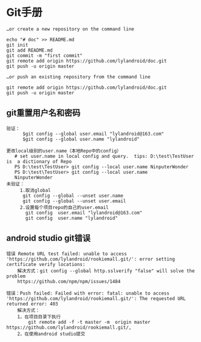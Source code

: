 Git手册
======

    …or create a new repository on the command line

    echo "# doc" >> README.md
    git init
    git add README.md
    git commit -m "first commit"
    git remote add origin https://github.com/lylandroid/doc.git
    git push -u origin master

    …or push an existing repository from the command line

    git remote add origin https://github.com/lylandroid/doc.git
    git push -u origin master

git重置用户名和密码
-----------------
    验证：
          $git config --global user.email "lylandroid@163.com"
          $git config --global user.name "lylandroid"

    更改local级别的user.name（本地Repo中的config）
       # set user.name in local config and query.  tips: D:\test\TestUser is  a dictionary of Repo
       PS D:\test\TestUser> git config --local user.name NinputerWonder
       PS D:\test\TestUser> git config --local user.name
       NinputerWonder
    未验证：
         1.取消global
          git config --global --unset user.name
          git config --global --unset user.email
         2.设置每个项目repo的自己的user.email
           git config  user.email "lylandroid@163.com"
           git config  user.name "lylandroid"

android studio git错误
--------------------
    错误 Remote URL test failed: unable to access 'https://github.com/lylandroid/rookiemall.git/': error setting certificate verify locations:
        解决方式：git config --global http.sslverify "false" will solve the problem
        https://github.com/npm/npm/issues/1484

    错误：Push failed: Failed with error: fatal: unable to access 'https://github.com/lylandroid/rookiemall.git/': The requested URL returned error: 403
        解决方式：
        1，在项目目录下执行
            git remote add -f -t master -m  origin master https://github.com/lylandroid/rookiemall.git/,
        2，在使用android studio提交